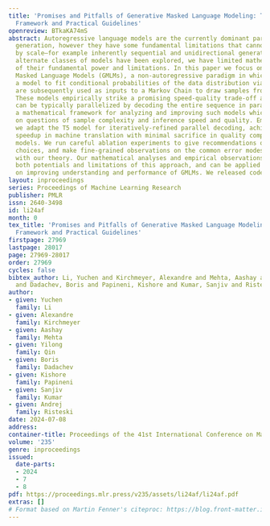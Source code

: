 ```yaml
---
title: 'Promises and Pitfalls of Generative Masked Language Modeling: Theoretical
  Framework and Practical Guidelines'
openreview: BTkaKA74mS
abstract: Autoregressive language models are the currently dominant paradigm for text
  generation, however they have some fundamental limitations that cannot be remedied
  by scale—for example inherently sequential and unidirectional generation. While
  alternate classes of models have been explored, we have limited mathematical understanding
  of their fundamental power and limitations. In this paper we focus on Generative
  Masked Language Models (GMLMs), a non-autoregressive paradigm in which we train
  a model to fit conditional probabilities of the data distribution via masking, which
  are subsequently used as inputs to a Markov Chain to draw samples from the model.
  These models empirically strike a promising speed-quality trade-off as each step
  can be typically parallelized by decoding the entire sequence in parallel. We develop
  a mathematical framework for analyzing and improving such models which sheds light
  on questions of sample complexity and inference speed and quality. Empirically,
  we adapt the T5 model for iteratively-refined parallel decoding, achieving 2-3x
  speedup in machine translation with minimal sacrifice in quality compared with autoregressive
  models. We run careful ablation experiments to give recommendations on key design
  choices, and make fine-grained observations on the common error modes in connection
  with our theory. Our mathematical analyses and empirical observations characterize
  both potentials and limitations of this approach, and can be applied to future works
  on improving understanding and performance of GMLMs. We released codes for our experiments.
layout: inproceedings
series: Proceedings of Machine Learning Research
publisher: PMLR
issn: 2640-3498
id: li24af
month: 0
tex_title: 'Promises and Pitfalls of Generative Masked Language Modeling: Theoretical
  Framework and Practical Guidelines'
firstpage: 27969
lastpage: 28017
page: 27969-28017
order: 27969
cycles: false
bibtex_author: Li, Yuchen and Kirchmeyer, Alexandre and Mehta, Aashay and Qin, Yilong
  and Dadachev, Boris and Papineni, Kishore and Kumar, Sanjiv and Risteski, Andrej
author:
- given: Yuchen
  family: Li
- given: Alexandre
  family: Kirchmeyer
- given: Aashay
  family: Mehta
- given: Yilong
  family: Qin
- given: Boris
  family: Dadachev
- given: Kishore
  family: Papineni
- given: Sanjiv
  family: Kumar
- given: Andrej
  family: Risteski
date: 2024-07-08
address:
container-title: Proceedings of the 41st International Conference on Machine Learning
volume: '235'
genre: inproceedings
issued:
  date-parts:
  - 2024
  - 7
  - 8
pdf: https://proceedings.mlr.press/v235/assets/li24af/li24af.pdf
extras: []
# Format based on Martin Fenner's citeproc: https://blog.front-matter.io/posts/citeproc-yaml-for-bibliographies/
---
```


